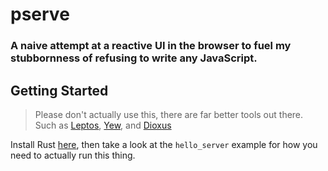 # pserve
### A naive attempt at a reactive UI in the browser to fuel my stubbornness of refusing to write any JavaScript.

## Getting Started
> Please don't actually use this, there are far better tools out there. Such as [Leptos](https://github.com/leptos-rs/leptos), [Yew](https://github.com/yewstack/yew), and [Dioxus](https://github.com/DioxusLabs/dioxus/)

Install Rust [here](https://www.rust-lang.org/en-US/install.html), then take a look at the `hello_server`
example for how you need to actually run this thing.
